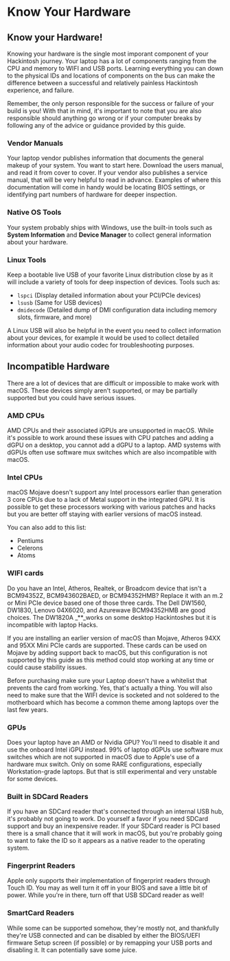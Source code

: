 # Know Your Hardware

## Know your Hardware!

Knowing your hardware is the single most imporant component of your Hackintosh journey. Your laptop has a lot of components ranging from the CPU and memory to WIFI and USB ports. Learning everything you can down to the physical IDs and locations of components on the bus can make the difference between a successful and relatively painless Hackintosh experience, and failure.

Remember, the only person responsible for the success or failure of your build is you! With that in mind, it's important to note that you are also responsible should anything go wrong or if your computer breaks by following any of the advice or guidance provided by this guide.

### Vendor Manuals

Your laptop vendor publishes information that documents the general makeup of your system. You want to start here. Download the users manual, and read it from cover to cover. If your vendor also publishes a service manual, that will be very helpful to read in advance. Examples of where this documentation will come in handy would be locating BIOS settings, or identifying part numbers of hardware for deeper inspection.

### Native OS Tools

Your system probably ships with Windows, use the built-in tools such as **System Information** and **Device Manager** to collect general information about your hardware.

### Linux Tools

Keep a bootable live USB of your favorite Linux distribution close by as it will include a variety of tools for deep inspection of devices. Tools such as:

* `lspci` \(Display detailed information about your PCI/PCIe devices\)
* `lsusb` \(Same for USB devices\)
* `dmidecode` \(Detailed dump of DMI configuration data including memory slots, firmware, and more\)

A Linux USB will also be helpful in the event you need to collect information about your devices, for example it would be used to collect detailed information about your audio codec for troubleshooting purposes.

## Incompatible Hardware

There are a lot of devices that are difficult or impossible to make work with macOS. These devices simply aren't supported, or may be partially supported but you could have serious issues.

### AMD CPUs

AMD CPUs and their associated iGPUs are unsupported in macOS. While it's possible to work around these issues with CPU patches and adding a dGPU on a desktop, you cannot add a dGPU to a laptop. AMD systems with dGPUs often use software mux switches which are also incompatible with macOS.

### Intel CPUs

macOS Mojave doesn't support any Intel processors earlier than generation 3 core CPUs due to a lack of Metal support in the integrated GPU. It is possible to get these processors working with various patches and hacks but you are better off staying with earlier versions of macOS instead.

You can also add to this list:

* Pentiums
* Celerons
* Atoms

### WIFI cards

Do you have an Intel, Atheros, Realtek, or Broadcom device that isn't a BCM94352Z, BCM943602BAED, or BCM94352HMB? Replace it with an m.2 or Mini PCIe device based one of those three cards. The Dell DW1560, DW1830, Lenovo 04X6020, and Azurewave BCM94352HMB are good choices. The DW1820A \_\*\*\_works on some desktop Hackintoshes but it is incompatible with laptop Hacks.

If you are installing an earlier version of macOS than Mojave, Atheros 94XX and 95XX Mini PCIe cards are supported. These cards can be used on Mojave by adding support back to macOS, but this configuration is not supported by this guide as this method could stop working at any time or could cause stability issues.

Before purchasing make sure your Laptop doesn't have a whitelist that prevents the card from working. Yes, that's actually a thing. You will also need to make sure that the WIFI device is socketed and not soldered to the motherboard which has become a common theme among laptops over the last few years.

### GPUs

Does your laptop have an AMD or Nvidia GPU? You'll need to disable it and use the onboard Intel iGPU instead. 99% of laptop dGPUs use software mux switches which are not supported in macOS due to Apple's use of a hardware mux switch. Only on some RARE configurations, especially Workstation-grade laptops. But that is still experimental and very unstable for some devices.

### Built in SDCard Readers

If you have an SDCard reader that's connected through an internal USB hub, it's probably not going to work. Do yourself a favor if you need SDCard support and buy an inexpensive reader. If your SDCard reader is PCI based there is a small chance that it will work in macOS, but you're probably going to want to fake the ID so it appears as a native reader to the operating system.

### Fingerprint Readers

Apple only supports their implementation of fingerprint readers through Touch ID. You may as well turn it off in your BIOS and save a little bit of power. While you're in there, turn off that USB SDCard reader as well!

### SmartCard Readers

While some can be supported somehow, they're mostly not, and thankfully they're USB connected and can be disabled by either the BIOS/UEFI firmware Setup screen \(if possible\) or by remapping your USB ports and disabling it. It can potentially save some juice.

